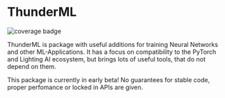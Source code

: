 # ThunderML

![coverage badge](https://img.shields.io/endpoint?url=https://raw.githubusercontent.com/wiki/Moraxno/thunder-ml/coverage-comment-badge.json)

ThunderML is package with useful additions for training Neural Networks and other ML-Applications.
It has a focus on compatibility to the PyTorch and Lighting AI ecosystem, but brings lots of useful tools, that do not depend on them.

This package is currently in early beta! No guarantees for stable code, proper perfomance or locked in APIs are given.
